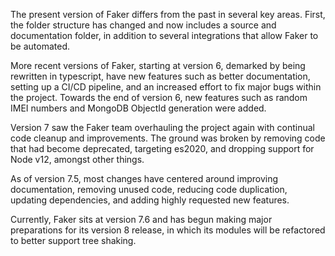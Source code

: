 The present version of Faker differs from the past in several key areas. First, the folder structure has changed and now includes a source and documentation folder, in addition to several integrations that allow Faker to be automated.

More recent versions of Faker, starting at version 6, demarked by being rewritten in typescript, have new features such as better documentation, setting up a CI/CD pipeline, and an increased effort to fix major bugs within the project. Towards the end of version 6, new features such as random IMEI numbers and MongoDB ObjectId generation were added.

Version 7 saw the Faker team overhauling the project again with continual code cleanup and improvements. The ground was broken by removing code that had become deprecated, targeting es2020, and dropping support for Node v12, amongst other things.

As of version 7.5, most changes have centered around improving documentation, removing unused code, reducing code duplication, updating dependencies, and adding highly requested new features.

Currently, Faker sits at version 7.6 and has begun making major preparations for its version 8 release, in which its modules will be refactored to better support tree shaking.
